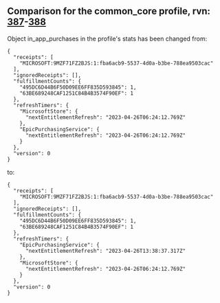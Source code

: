 ## Comparison for the common_core profile, rvn: [387](https://github.com/PRO100KatYT/FortniteProfileRevisions/tree/main/profiles/common_core/387%20common_core.json)-[388](https://github.com/PRO100KatYT/FortniteProfileRevisions/tree/main/profiles/common_core/388%20common_core.json)

Object in_app_purchases in the profile's stats has been changed from:

```
{
  "receipts": [
    "MICROSOFT:9MZF71FZ2BJS:1:fba6acb9-5537-4d0a-b3be-788ea9503cac"
  ],
  "ignoredReceipts": [],
  "fulfillmentCounts": {
    "495DC6D44B6F50D09EE6FF835D593845": 1,
    "63BE689248CAF1251C84B4B3574F90EF": 1
  },
  "refreshTimers": {
    "MicrosoftStore": {
      "nextEntitlementRefresh": "2023-04-26T06:24:12.769Z"
    },
    "EpicPurchasingService": {
      "nextEntitlementRefresh": "2023-04-26T06:24:12.769Z"
    }
  },
  "version": 0
}
```

to:

```
{
  "receipts": [
    "MICROSOFT:9MZF71FZ2BJS:1:fba6acb9-5537-4d0a-b3be-788ea9503cac"
  ],
  "ignoredReceipts": [],
  "fulfillmentCounts": {
    "495DC6D44B6F50D09EE6FF835D593845": 1,
    "63BE689248CAF1251C84B4B3574F90EF": 1
  },
  "refreshTimers": {
    "EpicPurchasingService": {
      "nextEntitlementRefresh": "2023-04-26T13:38:37.317Z"
    },
    "MicrosoftStore": {
      "nextEntitlementRefresh": "2023-04-26T06:24:12.769Z"
    }
  },
  "version": 0
}
```

<br><br>
